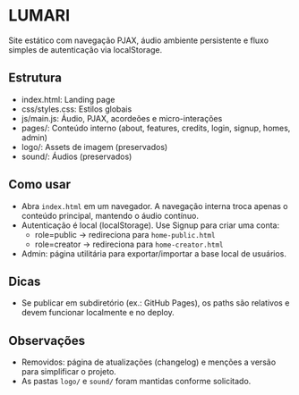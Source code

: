 # LUMARI

Site estático com navegação PJAX, áudio ambiente persistente e fluxo simples de autenticação via localStorage.

## Estrutura
- index.html: Landing page
- css/styles.css: Estilos globais
- js/main.js: Áudio, PJAX, acordeões e micro-interações
- pages/: Conteúdo interno (about, features, credits, login, signup, homes, admin)
- logo/: Assets de imagem (preservados)
- sound/: Áudios (preservados)

## Como usar
- Abra `index.html` em um navegador. A navegação interna troca apenas o conteúdo principal, mantendo o áudio contínuo.
- Autenticação é local (localStorage). Use Signup para criar uma conta:
  - role=public → redireciona para `home-public.html`
  - role=creator → redireciona para `home-creator.html`
- Admin: página utilitária para exportar/importar a base local de usuários.

## Dicas
- Se publicar em subdiretório (ex.: GitHub Pages), os paths são relativos e devem funcionar localmente e no deploy.

## Observações
- Removidos: página de atualizações (changelog) e menções a versão para simplificar o projeto.
- As pastas `logo/` e `sound/` foram mantidas conforme solicitado.
